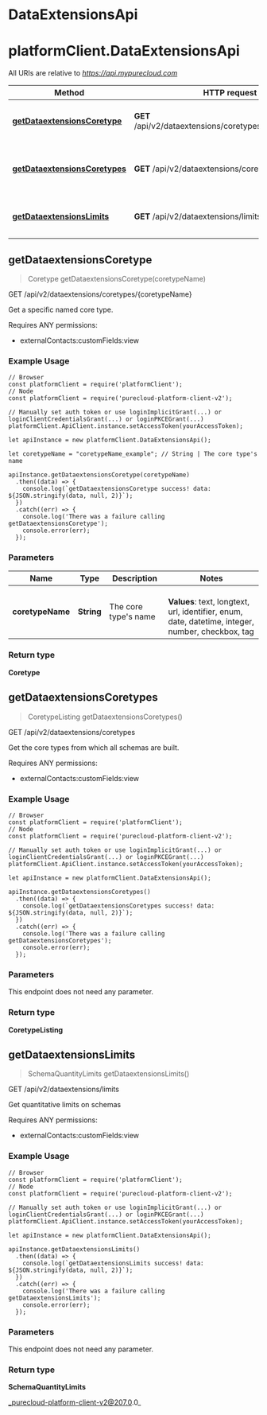 # DataExtensionsApi

# platformClient.DataExtensionsApi

All URIs are relative to *https://api.mypurecloud.com*

| Method | HTTP request | Description |
| ------------- | ------------- | ------------- |
[**getDataextensionsCoretype**](DataExtensionsApi#getDataextensionsCoretype) | **GET** /api/v2/dataextensions/coretypes/{coretypeName} | Get a specific named core type.
[**getDataextensionsCoretypes**](DataExtensionsApi#getDataextensionsCoretypes) | **GET** /api/v2/dataextensions/coretypes | Get the core types from which all schemas are built.
[**getDataextensionsLimits**](DataExtensionsApi#getDataextensionsLimits) | **GET** /api/v2/dataextensions/limits | Get quantitative limits on schemas



## getDataextensionsCoretype

> Coretype getDataextensionsCoretype(coretypeName)


GET /api/v2/dataextensions/coretypes/{coretypeName}

Get a specific named core type.

Requires ANY permissions:

* externalContacts:customFields:view

### Example Usage

```{"language":"javascript"}
// Browser
const platformClient = require('platformClient');
// Node
const platformClient = require('purecloud-platform-client-v2');

// Manually set auth token or use loginImplicitGrant(...) or loginClientCredentialsGrant(...) or loginPKCEGrant(...)
platformClient.ApiClient.instance.setAccessToken(yourAccessToken);

let apiInstance = new platformClient.DataExtensionsApi();

let coretypeName = "coretypeName_example"; // String | The core type's name

apiInstance.getDataextensionsCoretype(coretypeName)
  .then((data) => {
    console.log(`getDataextensionsCoretype success! data: ${JSON.stringify(data, null, 2)}`);
  })
  .catch((err) => {
    console.log('There was a failure calling getDataextensionsCoretype');
    console.error(err);
  });
```

### Parameters


| Name | Type | Description  | Notes |
| ------------- | ------------- | ------------- | ------------- |
 **coretypeName** | **String** | The core type's name | <br />**Values**: text, longtext, url, identifier, enum, date, datetime, integer, number, checkbox, tag |

### Return type

**Coretype**


## getDataextensionsCoretypes

> CoretypeListing getDataextensionsCoretypes()


GET /api/v2/dataextensions/coretypes

Get the core types from which all schemas are built.

Requires ANY permissions:

* externalContacts:customFields:view

### Example Usage

```{"language":"javascript"}
// Browser
const platformClient = require('platformClient');
// Node
const platformClient = require('purecloud-platform-client-v2');

// Manually set auth token or use loginImplicitGrant(...) or loginClientCredentialsGrant(...) or loginPKCEGrant(...)
platformClient.ApiClient.instance.setAccessToken(yourAccessToken);

let apiInstance = new platformClient.DataExtensionsApi();

apiInstance.getDataextensionsCoretypes()
  .then((data) => {
    console.log(`getDataextensionsCoretypes success! data: ${JSON.stringify(data, null, 2)}`);
  })
  .catch((err) => {
    console.log('There was a failure calling getDataextensionsCoretypes');
    console.error(err);
  });
```

### Parameters

This endpoint does not need any parameter.

### Return type

**CoretypeListing**


## getDataextensionsLimits

> SchemaQuantityLimits getDataextensionsLimits()


GET /api/v2/dataextensions/limits

Get quantitative limits on schemas

Requires ANY permissions:

* externalContacts:customFields:view

### Example Usage

```{"language":"javascript"}
// Browser
const platformClient = require('platformClient');
// Node
const platformClient = require('purecloud-platform-client-v2');

// Manually set auth token or use loginImplicitGrant(...) or loginClientCredentialsGrant(...) or loginPKCEGrant(...)
platformClient.ApiClient.instance.setAccessToken(yourAccessToken);

let apiInstance = new platformClient.DataExtensionsApi();

apiInstance.getDataextensionsLimits()
  .then((data) => {
    console.log(`getDataextensionsLimits success! data: ${JSON.stringify(data, null, 2)}`);
  })
  .catch((err) => {
    console.log('There was a failure calling getDataextensionsLimits');
    console.error(err);
  });
```

### Parameters

This endpoint does not need any parameter.

### Return type

**SchemaQuantityLimits**


_purecloud-platform-client-v2@207.0.0_
